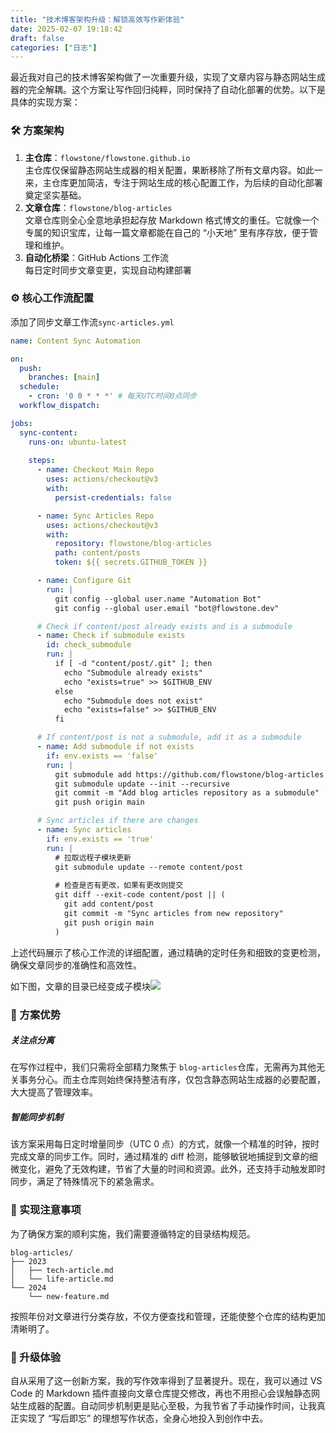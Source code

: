 ```yaml
---
title: "技术博客架构升级：解锁高效写作新体验"
date: 2025-02-07 19:18:42
draft: false
categories: ["日志"]
---
```


最近我对自己的技术博客架构做了一次重要升级，实现了文章内容与静态网站生成器的完全解耦。这个方案让写作回归纯粹，同时保持了自动化部署的优势。以下是具体的实现方案：

### 🛠️ 方案架构

1. **主仓库**：`flowstone/flowstone.github.io`​  
    主仓库仅保留静态网站生成器的相关配置，果断移除了所有文章内容。如此一来，主仓库更加简洁，专注于网站生成的核心配置工作，为后续的自动化部署奠定坚实基础。
2. **文章仓库**：`flowstone/blog-articles`​  
    文章仓库则全心全意地承担起存放 Markdown 格式博文的重任。它就像一个专属的知识宝库，让每一篇文章都能在自己的 “小天地” 里有序存放，便于管理和维护。
3. **自动化桥梁**：GitHub Actions 工作流  
    每日定时同步文章变更，实现自动构建部署

### ⚙️ 核心工作流配置

添加了同步文章工作流`sync-articles.yml`​

```yml
name: Content Sync Automation

on:
  push:
    branches: [main]
  schedule:
    - cron: '0 0 * * *' # 每天UTC时间0点同步
  workflow_dispatch:

jobs:
  sync-content:
    runs-on: ubuntu-latest
  
    steps:
      - name: Checkout Main Repo
        uses: actions/checkout@v3
        with:
          persist-credentials: false

      - name: Sync Articles Repo
        uses: actions/checkout@v3
        with:
          repository: flowstone/blog-articles
          path: content/posts
          token: ${{ secrets.GITHUB_TOKEN }}

      - name: Configure Git
        run: |
          git config --global user.name "Automation Bot"
          git config --global user.email "bot@flowstone.dev"

      # Check if content/post already exists and is a submodule
      - name: Check if submodule exists
        id: check_submodule
        run: |
          if [ -d "content/post/.git" ]; then
            echo "Submodule already exists"
            echo "exists=true" >> $GITHUB_ENV
          else
            echo "Submodule does not exist"
            echo "exists=false" >> $GITHUB_ENV
          fi

      # If content/post is not a submodule, add it as a submodule
      - name: Add submodule if not exists
        if: env.exists == 'false'
        run: |
          git submodule add https://github.com/flowstone/blog-articles content/post
          git submodule update --init --recursive
          git commit -m "Add blog articles repository as a submodule"
          git push origin main

      # Sync articles if there are changes
      - name: Sync articles
        if: env.exists == 'true'
        run: |
          # 拉取远程子模块更新
          git submodule update --remote content/post
          
          # 检查是否有更改，如果有更改则提交
          git diff --exit-code content/post || (
            git add content/post
            git commit -m "Sync articles from new repository"
            git push origin main
          )
```

上述代码展示了核心工作流的详细配置，通过精确的定时任务和细致的变更检测，确保文章同步的准确性和高效性。

如下图，文章的目录已经变成子模块![](https://ueyao.github.io/image-hosting/blog/2025/02/08f834ac884a41b0a99021279c9ec947.png)​

### 🌟 方案优势

##### 关注点分离

在写作过程中，我们只需将全部精力聚焦于 `blog-articles`​ 仓库，无需再为其他无关事务分心。而主仓库则始终保持整洁有序，仅包含静态网站生成器的必要配置，大大提高了管理效率。

##### 智能同步机制

该方案采用每日定时增量同步（UTC 0 点）的方式，就像一个精准的时钟，按时完成文章的同步工作。同时，通过精准的 diff 检测，能够敏锐地捕捉到文章的细微变化，避免了无效构建，节省了大量的时间和资源。此外，还支持手动触发即时同步，满足了特殊情况下的紧急需求。

### 🔧 实现注意事项

为了确保方案的顺利实施，我们需要遵循特定的目录结构规范。

```
blog-articles/
├── 2023
│   ├── tech-article.md
│   └── life-article.md
└── 2024
    └── new-feature.md
```

按照年份对文章进行分类存放，不仅方便查找和管理，还能使整个仓库的结构更加清晰明了。

### 🚀 升级体验

自从采用了这一创新方案，我的写作效率得到了显著提升。现在，我可以通过 VS Code 的 Markdown 插件直接向文章仓库提交修改，再也不用担心会误触静态网站生成器的配置。自动同步机制更是贴心至极，为我节省了手动操作时间，让我真正实现了 “写后即忘” 的理想写作状态，全身心地投入到创作中去。

‍

‍
